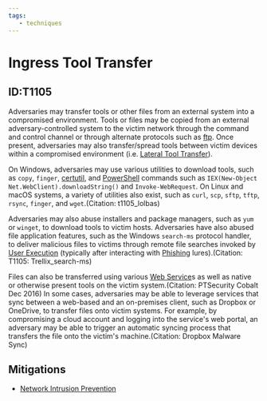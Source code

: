 ```yaml
---
tags:
   - techniques
---
```

# Ingress Tool Transfer
## ID:T1105
Adversaries may transfer tools or other files from an external system into a compromised environment. Tools or files may be copied from an external adversary-controlled system to the victim network through the command and control channel or through alternate protocols such as [ftp](software/S0095). Once present, adversaries may also transfer/spread tools between victim devices within a compromised environment (i.e. [Lateral Tool Transfer](techniques/T1570)). 

On Windows, adversaries may use various utilities to download tools, such as `copy`, `finger`, [certutil](software/S0160), and [PowerShell](techniques/T1059/001) commands such as <code>IEX(New-Object Net.WebClient).downloadString()</code> and <code>Invoke-WebRequest</code>. On Linux and macOS systems, a variety of utilities also exist, such as `curl`, `scp`, `sftp`, `tftp`, `rsync`, `finger`, and `wget`.(Citation: t1105_lolbas)

Adversaries may also abuse installers and package managers, such as `yum` or `winget`, to download tools to victim hosts. Adversaries have also abused file application features, such as the Windows `search-ms` protocol handler, to deliver malicious files to victims through remote file searches invoked by [User Execution](techniques/T1204) (typically after interacting with [Phishing](techniques/T1566) lures).(Citation: T1105: Trellix_search-ms)

Files can also be transferred using various [Web Service](techniques/T1102)s as well as native or otherwise present tools on the victim system.(Citation: PTSecurity Cobalt Dec 2016) In some cases, adversaries may be able to leverage services that sync between a web-based and an on-premises client, such as Dropbox or OneDrive, to transfer files onto victim systems. For example, by compromising a cloud account and logging into the service's web portal, an adversary may be able to trigger an automatic syncing process that transfers the file onto the victim's machine.(Citation: Dropbox Malware Sync)
## Mitigations
* [Network Intrusion Prevention](mitigations/M1031)
